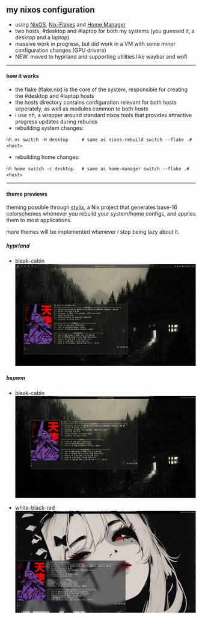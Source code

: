 ## my nixos configuration
- using [NixOS](https://nixos.org/), [Nix-Flakes](https://nixos.wiki/wiki/flakes)
  and [Home Manager](https://nix-community.github.io/home-manager/)
- two hosts, #desktop and #laptop for both my systems (you guessed it, a desktop and a laptop)
- massive work in progress, but did work in a VM with some minor configuration changes
  (GPU drivers)
- NEW: moved to hyprland and supporting utilities like waybar and wofi
<hr>

#### how it works
- the flake (flake.nix) is the core of the system, responsible for creating the 
  #desktop and #laptop hosts
- the hosts directory contains configuration relevant for both hosts seperately,
  as well as modules common to both hosts
- i use nh, a wrapper around standard nixos tools that provides
  attractive progress updates during rebuilds
- rebuilding system changes:
```
nh os switch -H desktop     # same as nixos-rebuild switch --flake .#<host>
```
- rebuilding home changes:
```
nh home switch -c desktop   # same as home-manager switch --flake .#<host>
```
<hr>

#### theme previews

theming possible through [stylix](https://stylix.danth.me/), a Nix project that
generates base-16 colorschemes whenever you rebuild your system/home configs,
and applies them to most applications.

more themes will be implemented whenever i stop being lazy about it.

##### hyprland
- bleak-cabin
![Screenshot](./screenshots/hypr-bleak-cabin.png)

##### bspwm
- bleak-cabin
![Screenshot](./screenshots/bspwm-bleak-cabin.png)

- white-black-red
![Screenshot](./screenshots/bspwm-white-black-red.png)
